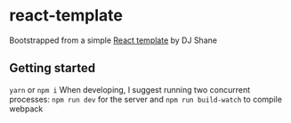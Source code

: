 # react-template

Bootstrapped from a simple [React template](https://github.com/sjarman91/react-template) by DJ Shane

## Getting started
`yarn` or `npm i`
When developing, I suggest running two concurrent processes:
`npm run dev` for the server and
`npm run build-watch` to compile webpack
